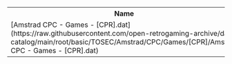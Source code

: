<table>
<tr><th>Name</th><th>Size</th></tr>
<tr><td>[Amstrad CPC - Games - [CPR].dat](https://raw.githubusercontent.com/open-retrogaming-archive/dat-catalog/main/root/basic/TOSEC/Amstrad/CPC/Games/[CPR]/Amstrad CPC - Games - [CPR].dat)</td><td>11742</td></tr>
</table>
